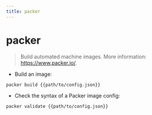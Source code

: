 ```yaml
---
title: packer
---
```

# packer

> Build automated machine images.
> More information: <https://www.packer.io/>.

- Build an image:

`packer build {{path/to/config.json}}`

- Check the syntax of a Packer image config:

`packer validate {{path/to/config.json}}`
